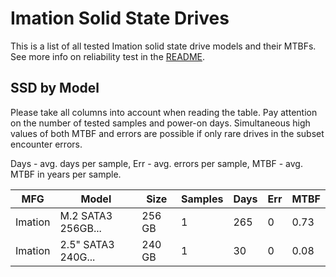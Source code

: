 Imation Solid State Drives
==========================

This is a list of all tested Imation solid state drive models and their MTBFs. See
more info on reliability test in the [README](https://github.com/linuxhw/SMART).

SSD by Model
------------

Please take all columns into account when reading the table. Pay attention on the
number of tested samples and power-on days. Simultaneous high values of both MTBF
and errors are possible if only rare drives in the subset encounter errors.

Days - avg. days per sample,
Err  - avg. errors per sample,
MTBF - avg. MTBF in years per sample.

| MFG       | Model              | Size   | Samples | Days  | Err   | MTBF |
|-----------|--------------------|--------|---------|-------|-------|------|
| Imation   | M.2 SATA3 256GB... | 256 GB | 1       | 265   | 0     | 0.73   |
| Imation   | 2.5" SATA3 240G... | 240 GB | 1       | 30    | 0     | 0.08   |
